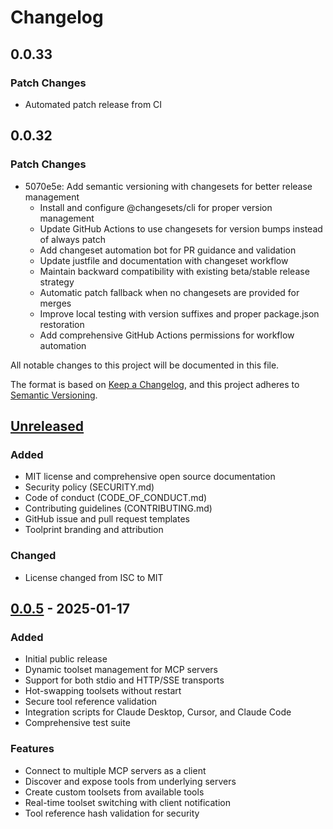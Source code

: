 # Changelog

## 0.0.33

### Patch Changes

- Automated patch release from CI

## 0.0.32

### Patch Changes

- 5070e5e: Add semantic versioning with changesets for better release management
  - Install and configure @changesets/cli for proper version management
  - Update GitHub Actions to use changesets for version bumps instead of always patch
  - Add changeset automation bot for PR guidance and validation
  - Update justfile and documentation with changeset workflow
  - Maintain backward compatibility with existing beta/stable release strategy
  - Automatic patch fallback when no changesets are provided for merges
  - Improve local testing with version suffixes and proper package.json restoration
  - Add comprehensive GitHub Actions permissions for workflow automation

All notable changes to this project will be documented in this file.

The format is based on [Keep a Changelog](https://keepachangelog.com/en/1.0.0/),
and this project adheres to [Semantic Versioning](https://semver.org/spec/v2.0.0.html).

## [Unreleased]

### Added

- MIT license and comprehensive open source documentation
- Security policy (SECURITY.md)
- Code of conduct (CODE_OF_CONDUCT.md)
- Contributing guidelines (CONTRIBUTING.md)
- GitHub issue and pull request templates
- Toolprint branding and attribution

### Changed

- License changed from ISC to MIT

## [0.0.5] - 2025-01-17

### Added

- Initial public release
- Dynamic toolset management for MCP servers
- Support for both stdio and HTTP/SSE transports
- Hot-swapping toolsets without restart
- Secure tool reference validation
- Integration scripts for Claude Desktop, Cursor, and Claude Code
- Comprehensive test suite

### Features

- Connect to multiple MCP servers as a client
- Discover and expose tools from underlying servers
- Create custom toolsets from available tools
- Real-time toolset switching with client notification
- Tool reference hash validation for security

[Unreleased]: https://github.com/toolprint/hypertool-mcp/compare/v0.0.5...HEAD
[0.0.5]: https://github.com/toolprint/hypertool-mcp/releases/tag/v0.0.5
